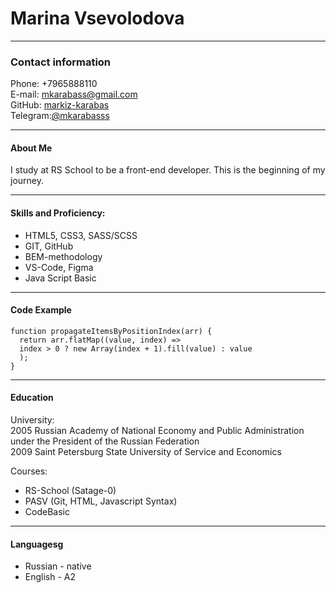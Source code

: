 # Marina Vsevolodova  
*** 
### Contact information  

Phone: +7965888110  
E-mail: [mkarabass@gmail.com](mkarabass@gmail.com)  
GitHub: [markiz-karabas](https://github.com/markiz-karabas)  
Telegram:[@mkarabasss](t.me/mkarabasss) 

***  
#### About Me  
I study at RS School to be a front-end developer. This is the beginning of my journey.  

***  
#### Skills and Proficiency:  
* HTML5, CSS3, SASS/SCSS  
* GIT, GitHub  
* BEM-methodology  
* VS-Code, Figma  
* Java Script Basic  

***  
#### Code Example  
    function propagateItemsByPositionIndex(arr) {  
      return arr.flatMap((value, index) =>  
      index > 0 ? new Array(index + 1).fill(value) : value  
      );  
    }  

***  

#### Education  
University:  
2005 Russian Academy of National Economy and Public Administration under the President of the Russian Federation  
2009 Saint Petersburg State University of Service and Economics

Courses:  
* RS-School (Satage-0)  
* PASV (Git, HTML, Javascript Syntax)  
* CodeBasic  
  
***  
#### Languagesg  
* Russian - native  
* English - A2